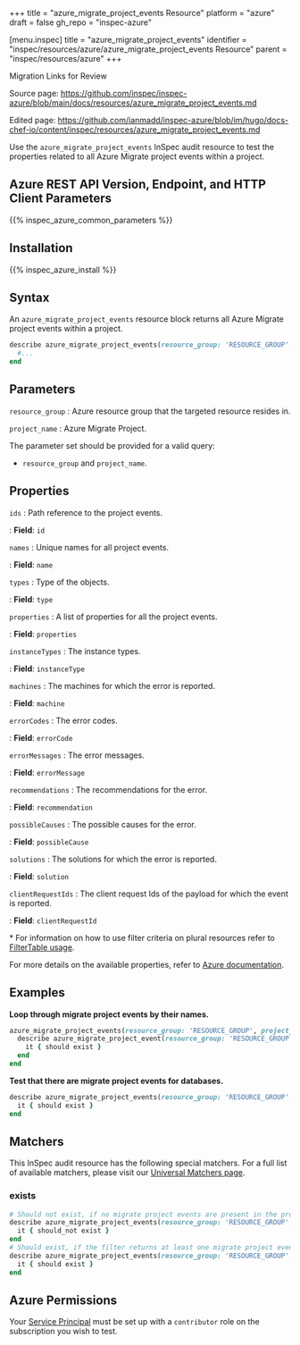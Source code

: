 +++
title = "azure_migrate_project_events Resource"
platform = "azure"
draft = false
gh_repo = "inspec-azure"

[menu.inspec]
title = "azure_migrate_project_events"
identifier = "inspec/resources/azure/azure_migrate_project_events Resource"
parent = "inspec/resources/azure"
+++

<div class="admonition-note">
<p class="admonition-note-title">Migration Links for Review</p>
<div class="admonition-note-text">
<p>Source page: <a href="https://github.com/inspec/inspec-azure/blob/main/docs/resources/azure_migrate_project_events.md">https://github.com/inspec/inspec-azure/blob/main/docs/resources/azure_migrate_project_events.md</a></p>
<p>Edited page: <a href="https://github.com/ianmadd/inspec-azure/blob/im/hugo/docs-chef-io/content/inspec/resources/azure_migrate_project_events.md">https://github.com/ianmadd/inspec-azure/blob/im/hugo/docs-chef-io/content/inspec/resources/azure_migrate_project_events.md</a></p>
</div>
</div>


Use the `azure_migrate_project_events` InSpec audit resource to test the properties related to all Azure Migrate project events within a project.

## Azure REST API Version, Endpoint, and HTTP Client Parameters

{{% inspec_azure_common_parameters %}}

## Installation

{{% inspec_azure_install %}}

## Syntax

An `azure_migrate_project_events` resource block returns all Azure Migrate project events within a project.

```ruby
describe azure_migrate_project_events(resource_group: 'RESOURCE_GROUP', project_name: 'PROJECT_NAME') do
  #...
end
```

## Parameters

`resource_group`
: Azure resource group that the targeted resource resides in.

`project_name`
: Azure Migrate Project.

The parameter set should be provided for a valid query:

- `resource_group` and `project_name`.

## Properties

`ids`
: Path reference to the project events.

: **Field**: `id`

`names`
: Unique names for all project events.

: **Field**: `name`

`types`
: Type of the objects.

: **Field**: `type`

`properties`
: A list of properties for all the project events.

: **Field**: `properties`

`instanceTypes`
: The instance types.

: **Field**: `instanceType`

`machines`
: The machines for which the error is reported.

: **Field**: `machine`

`errorCodes`
: The error codes.

: **Field**: `errorCode`

`errorMessages`
: The error messages.

: **Field**: `errorMessage`

`recommendations`
: The recommendations for the error.

: **Field**: `recommendation`

`possibleCauses`
: The possible causes for the error.

: **Field**: `possibleCause`

`solutions`
: The solutions for which the error is reported.

: **Field**: `solution`

`clientRequestIds`
: The client request Ids of the payload for which the event is reported.

: **Field**: `clientRequestId`

<superscript>*</superscript> For information on how to use filter criteria on plural resources refer to [FilterTable usage](https://github.com/inspec/inspec/blob/master/dev-docs/filtertable-usage.md).

For more details on the available properties, refer to [Azure documentation](https://docs.microsoft.com/en-us/rest/api/migrate/projects/events/enumerate-events).

## Examples

**Loop through migrate project events by their names.**

```ruby
azure_migrate_project_events(resource_group: 'RESOURCE_GROUP', project_name: 'PROJECT_NAME').names.each do |name|
  describe azure_migrate_project_event(resource_group: 'RESOURCE_GROUP', project_name: 'PROJECT_NAME', name: `PROJECT_EVENT_NAME`) do
    it { should exist }
  end
end
```

**Test that there are migrate project events for databases.**

```ruby
describe azure_migrate_project_events(resource_group: 'RESOURCE_GROUP', project_name: 'PROJECT_NAME').where(instanceType: 'Databases') do
  it { should exist }
end
```

## Matchers

This InSpec audit resource has the following special matchers. For a full list of available matchers, please visit our [Universal Matchers page](https://www.inspec.io/docs/reference/matchers/).

### exists

```ruby
# Should not exist, if no migrate project events are present in the project and in the resource group
describe azure_migrate_project_events(resource_group: 'RESOURCE_GROUP', project_name: 'PROJECT_NAME') do
  it { should_not exist }
end
# Should exist, if the filter returns at least one migrate project events in the project and in the resource group
describe azure_migrate_project_events(resource_group: 'RESOURCE_GROUP', project_name: 'PROJECT_NAME') do
  it { should exist }
end
```

## Azure Permissions

Your [Service Principal](https://docs.microsoft.com/en-us/azure/azure-resource-manager/resource-group-create-service-principal-portal) must be set up with a `contributor` role on the subscription you wish to test.
